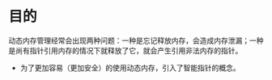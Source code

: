 # 目的

动态内存管理经常会出现两种问题：一种是忘记释放内存，会造成内存泄漏；一种是尚有指针引用内存的情况下就释放了它，就会产生引用非法内存的指针。

+ 为了更加容易（更加安全）的使用动态内存，引入了智能指针的概念。